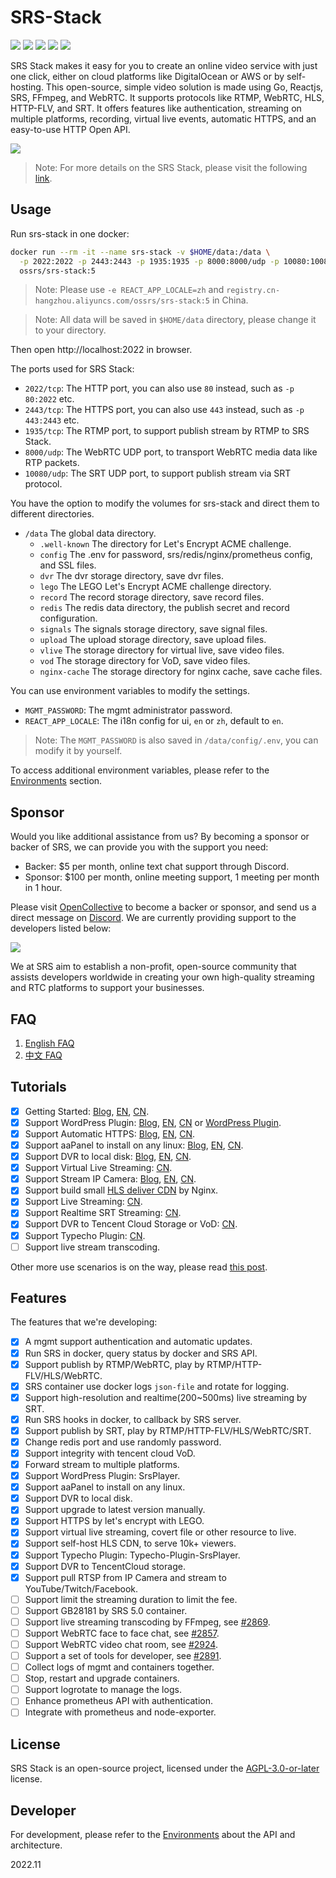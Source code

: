 # SRS-Stack

[![](https://img.shields.io/twitter/follow/srs_server?style=social)](https://twitter.com/srs_server)
[![](https://badgen.net/discord/members/bQUPDRqy79)](https://discord.gg/bQUPDRqy79)
[![](https://ossrs.net/wiki/images/wechat-badge4.svg)](https://ossrs.net/lts/zh-cn/contact#discussion)
[![](https://ossrs.net/wiki/images/do-btn-srs-125x20.svg)](https://cloud.digitalocean.com/droplets/new?appId=133468816&size=s-2vcpu-2gb&region=sgp1&image=ossrs-srs&type=applications)
[![](https://opencollective.com/srs-server/tiers/badge.svg)](https://opencollective.com/srs-server)

SRS Stack makes it easy for you to create an online video service with just one click, either on cloud 
platforms like DigitalOcean or AWS or by self-hosting. This open-source, simple video solution is made 
using Go, Reactjs, SRS, FFmpeg, and WebRTC. It supports protocols like RTMP, WebRTC, HLS, HTTP-FLV, and 
SRT. It offers features like authentication, streaming on multiple platforms, recording, virtual live 
events, automatic HTTPS, and an easy-to-use HTTP Open API.

[![](https://ossrs.io/lts/en-us/img/SRS-Stack-5-sd.png?v=1)](https://ossrs.io/lts/en-us/img/SRS-Stack-5-hd.png)

> Note: For more details on the SRS Stack, please visit the following [link](https://www.figma.com/file/Ju5h2DZeJMzUtx5k7D0Oak/SRS-Stack).

## Usage

Run srs-stack in one docker:

```bash
docker run --rm -it --name srs-stack -v $HOME/data:/data \
  -p 2022:2022 -p 2443:2443 -p 1935:1935 -p 8000:8000/udp -p 10080:10080/udp \
  ossrs/srs-stack:5
```

> Note: Please use `-e REACT_APP_LOCALE=zh` and `registry.cn-hangzhou.aliyuncs.com/ossrs/srs-stack:5` in China.

> Note: All data will be saved in `$HOME/data` directory, please change it to your directory.

Then open http://localhost:2022 in browser.

The ports used for SRS Stack:

* `2022/tcp`: The HTTP port, you can also use `80` instead, such as `-p 80:2022` etc.
* `2443/tcp`: The HTTPS port, you can also use `443` instead, such as `-p 443:2443` etc.
* `1935/tcp`: The RTMP port, to support publish stream by RTMP to SRS Stack.
* `8000/udp`: The WebRTC UDP port, to transport WebRTC media data like RTP packets.
* `10080/udp`: The SRT UDP port, to support publish stream via SRT protocol.

You have the option to modify the volumes for srs-stack and direct them to different directories.

* `/data` The global data directory.
    * `.well-known` The directory for Let's Encrypt ACME challenge.
    * `config` The .env for password, srs/redis/nginx/prometheus config, and SSL files.
    * `dvr` The dvr storage directory, save dvr files.
    * `lego` The LEGO Let's Encrypt ACME challenge directory.
    * `record` The record storage directory, save record files.
    * `redis` The redis data directory, the publish secret and record configuration.
    * `signals` The signals storage directory, save signal files.
    * `upload` The upload storage directory, save upload files.
    * `vlive` The storage directory for virtual live, save video files.
    * `vod` The storage directory for VoD, save video files.
    * `nginx-cache` The storage directory for nginx cache, save cache files.

You can use environment variables to modify the settings.

* `MGMT_PASSWORD`: The mgmt administrator password.
* `REACT_APP_LOCALE`: The i18n config for ui, `en` or `zh`, default to `en`.

> Note: The `MGMT_PASSWORD` is also saved in `/data/config/.env`, you can modify it by yourself.

To access additional environment variables, please refer to the [Environments](DEVELOPER.md#environments) section.

## Sponsor

Would you like additional assistance from us? By becoming a sponsor or backer of SRS, we can provide you
with the support you need:

* Backer: $5 per month, online text chat support through Discord.
* Sponsor: $100 per month, online meeting support, 1 meeting per month in 1 hour.

Please visit [OpenCollective](https://opencollective.com/srs-server) to become a backer or sponsor, and send
us a direct message on [Discord](https://discord.gg/bQUPDRqy79). We are currently providing support to the 
developers listed below:

[![](https://opencollective.com/srs-server/backers.svg?width=800&button=false)](https://opencollective.com/srs-server)

We at SRS aim to establish a non-profit, open-source community that assists developers worldwide in creating
your own high-quality streaming and RTC platforms to support your businesses.

## FAQ

1. [English FAQ](https://ossrs.io/lts/en-us/faq-srs-stack)
1. [中文 FAQ](https://ossrs.net/lts/zh-cn/faq-srs-stack)

## Tutorials

- [x] Getting Started: [Blog](https://blog.ossrs.io/how-to-setup-a-video-streaming-service-by-1-click-e9fe6f314ac6), [EN](https://ossrs.io/lts/en-us/docs/v6/doc/getting-started-stack), [CN](https://ossrs.net/lts/zh-cn/docs/v5/doc/getting-started-stack).
- [x] Support WordPress Plugin: [Blog](https://blog.ossrs.io/publish-your-srs-livestream-through-wordpress-ec18dfae7d6f), [EN](https://ossrs.io/lts/en-us/blog/WordPress-Plugin), [CN](https://ossrs.net/lts/zh-cn/blog/WordPress-Plugin) or [WordPress Plugin](https://wordpress.org/plugins/srs-player).
- [x] Support Automatic HTTPS: [Blog](https://blog.ossrs.io/how-to-secure-srs-with-lets-encrypt-by-1-click-cb618777639f), [EN](https://ossrs.io/lts/en-us/blog/SRS-Stack-Tutorial), [CN](https://ossrs.net/lts/zh-cn/blog/SRS-Stack-HTTPS).
- [x] Support aaPanel to install on any linux: [Blog](https://blog.ossrs.io/how-to-setup-a-video-streaming-service-by-aapanel-9748ae754c8c), [EN](https://ossrs.io/lts/en-us/blog/BT-aaPanel), [CN](https://ossrs.net/lts/zh-cn/blog/BT-aaPanel).
- [x] Support DVR to local disk: [Blog](https://blog.ossrs.io/how-to-record-live-streaming-to-mp4-file-2aa792c35b25), [EN](https://ossrs.io/lts/en-us/blog/Record-Live-Streaming), [CN](https://mp.weixin.qq.com/s/axN_TPo-Gk_H7CbdqUud6g).
- [x] Support Virtual Live Streaming: [CN](https://mp.weixin.qq.com/s/I0Kmxtc24txpngO-PiR_tQ).
- [x] Support Stream IP Camera: [Blog](https://blog.ossrs.io/easily-stream-your-rtsp-ip-camera-to-youtube-twitch-or-facebook-c078db917149), [EN](http://ossrs.io/lts/en-us/blog/Stream-IP-Camera-Events), [CN](https://ossrs.net/lts/zh-cn/blog/Stream-IP-Camera-Events).
- [x] Support build small [HLS deliver CDN](https://github.com/ossrs/srs-stack/tree/main/scripts/nginx-hls-cdn) by Nginx.
- [x] Support Live Streaming: [CN](https://mp.weixin.qq.com/s/AKqVWIdk3SBD-6uiTMliyA).
- [x] Support Realtime SRT Streaming: [CN](https://mp.weixin.qq.com/s/HQb3gLRyJHHu56pnyHerxA).
- [x] Support DVR to Tencent Cloud Storage or VoD: [CN](https://mp.weixin.qq.com/s/UXR5EBKZ-LnthwKN_rlIjg).
- [x] Support Typecho Plugin: [CN](https://github.com/ossrs/Typecho-Plugin-SrsPlayer).
- [ ] Support live stream transcoding.

Other more use scenarios is on the way, please read [this post](https://github.com/ossrs/srs/issues/2856#lighthouse).

## Features

The features that we're developing:

- [x] A mgmt support authentication and automatic updates.
- [x] Run SRS in docker, query status by docker and SRS API.
- [x] Support publish by RTMP/WebRTC, play by RTMP/HTTP-FLV/HLS/WebRTC.
- [x] SRS container use docker logs `json-file` and rotate for logging.
- [x] Support high-resolution and realtime(200~500ms) live streaming by SRT.
- [x] Run SRS hooks in docker, to callback by SRS server.
- [x] Support publish by SRT, play by RTMP/HTTP-FLV/HLS/WebRTC/SRT.
- [x] Change redis port and use randomly password.
- [x] Support integrity with tencent cloud VoD.
- [x] Forward stream to multiple platforms.
- [x] Support WordPress Plugin: SrsPlayer.
- [x] Support aaPanel to install on any linux.
- [x] Support DVR to local disk.
- [x] Support upgrade to latest version manually.
- [x] Support HTTPS by let's encrypt with LEGO.
- [x] Support virtual live streaming, covert file or other resource to live.
- [x] Support self-host HLS CDN, to serve 10k+ viewers.
- [x] Support Typecho Plugin: Typecho-Plugin-SrsPlayer.
- [x] Support DVR to TencentCloud storage.
- [x] Support pull RTSP from IP Camera and stream to YouTube/Twitch/Facebook.
- [ ] Support limit the streaming duration to limit the fee.
- [ ] Support GB28181 by SRS 5.0 container.
- [ ] Support live streaming transcoding by FFmpeg, see [#2869](https://github.com/ossrs/srs/issues/2869).
- [ ] Support WebRTC face to face chat, see [#2857](https://github.com/ossrs/srs/issues/2857).
- [ ] Support WebRTC video chat room, see [#2924](https://github.com/ossrs/srs/issues/2924).
- [ ] Support a set of tools for developer, see [#2891](https://github.com/ossrs/srs/issues/2891).
- [ ] Collect logs of mgmt and containers together.
- [ ] Stop, restart and upgrade containers.
- [ ] Support logrotate to manage the logs.
- [ ] Enhance prometheus API with authentication.
- [ ] Integrate with prometheus and node-exporter.

## License

SRS Stack is an open-source project, licensed under the [AGPL-3.0-or-later](https://spdx.org/licenses/AGPL-3.0-or-later.html) license.

## Developer

For development, please refer to the [Environments](DEVELOPER.md) about the API and architecture.

2022.11

